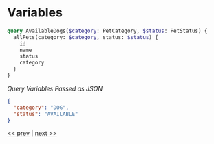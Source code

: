 # Variables

```graphql
query AvailableDogs($category: PetCategory, $status: PetStatus) {
  allPets(category: $category, status: $status) {
    id
    name
    status
    category
  }
}
```

_Query Variables Passed as JSON_

```json
{
  "category": "DOG",
  "status": "AVAILABLE"
}
```

[<< prev](https://github.com/MoonHighway/sample-instructor-guide/blob/master/GraphQL/Day1-GraphQLKickoff/notes/AM1-QueryLanguage/05-pet-library-aliases.md) | [next >>](https://github.com/MoonHighway/sample-instructor-guide/blob/master/GraphQL/Day1-GraphQLKickoff/notes/AM1-QueryLanguage/07-pet-library-connected-types.md)
